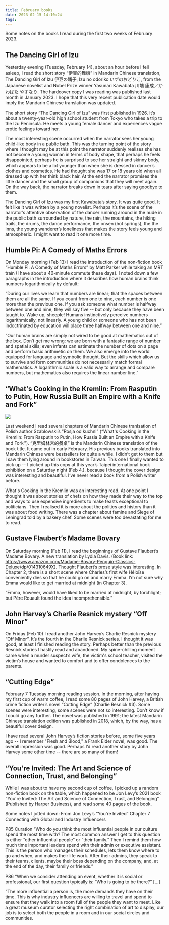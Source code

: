 ```yaml
---
title: February books
date: 2023-02-15 14:10:24
tags:
---
```

Some notes on the books I read during the first two weeks of February 2023.

## The Dancing Girl of Izu
Yesterday evening (Tuesday, February 14), about an hour before I fell asleep, I read the short story “伊豆的舞孃” in Mandarin Chinese translation, The Dancing Girl of Izu 伊豆の踊子, Izu no odoriko いずのおどりこ, from the Japanese novelist and Nobel Prize winner Yasunari Kawabata 川端 康成／かわばた やすなり. The hardcover copy I was reading was published last month in January 2023. I hope that this very recent publication date would imply the Mandarin Chinese translation was updated.

The short story “The Dancing Girl of Izu” was first published in 1926. It’s about a twenty-year-old high school student from Tokyo who takes a trip to the Izu Peninsula. He meets a young female dancer and experiences vague erotic feelings toward her. 

The most interesting scene occurred when the narrator sees her young child-like body in a public bath. This was the turning point of the story where I thought may be at this point the narrator suddenly realises she has not become a young woman in terms of body shape, that perhaps he feels disappointed, perhaps he is surprised to see her straight and skinny body, which appears to be a lot younger than when she is dressed in dancer’s clothes and cosmetics. He had thought she was 17 or 18 years old when all dressed up with her think black hair. At the end the narrator promises the little dancer and the small group of companions that they will meet again. On the way back, the narrator breaks down in tears after saying goodbye to them.

The Dancing Girl of Izu was my first Kawabata’s story. It was quite good. It felt like it was written by a young novelist. Perhaps it’s the scene of the narrator’s attentive observation of the dancer running around in the nude in the public bath surrounded by nature, the rain, the mountains, the hiking trails, the drums, the dance performance, the onsen (hot springs), the the inns, the young wanderer’s loneliness that makes the story feels young and atmospheric. I might want to read it one more time.

## Humble Pi: A Comedy of Maths Errors
On Monday morning (Feb 13) I read the introduction of the non-fiction book “Humble Pi: A Comedy of Maths Errors” by Matt Parker while taking an MRT train (I have about a 40-minute commute these days). I noted down a few paragraphs in the introduction where it describes how human brains think numbers logarithmically by default:

“During our lives we learn that numbers are linear; that the spaces between them are all the same. If you count from one to nine, each number is one more than the previous one. If you ask someone what number is halfway between one and nine, they will say five -- but only because they have been taught to. Wake up, sheeple! Humans instinctively perceive numbers logarithmically, not linearly. A young child or someone who has not been indoctrinated by education will place three halfway between one and nine.” 

“Our human brains are simply not wired to be good at mathematics out of the box. Don’t get me wrong: we are born with a fantastic range of number and spatial skills; even infants can estimate the number of dots on a page and perform basic arithmetic on them. We also emerge into the world equipped for language and symbolic thought. But the skills which allow us to survive and form communities do not necessarily match formal mathematics. A logarithmic scale is a valid way to arrange and compare numbers, but mathematics also requires the linear number line.”

## “What's Cooking in the Kremlin: From Rasputin to Putin, How Russia Built an Empire with a Knife and Fork”

<img src="{% asset_path polish_book_cover.jpeg %}" />

Last weekend I read several chapters of Mandarin Chinese tranlsation of Polish author Szabłowski’s ”Rosja od kuchni” (“What's Cooking in the Kremlin: From Rasputin to Putin, How Russia Built an Empire with a Knife and Fork''). “克里姆林宮的餐桌” is the Mandarin Chinese translation of the book title. It came out in early February. His previous books translated into Mandarin Chinese were bestsellers for quite a while. I didn’t get to them but I saw them lying around in bookstores in Taiwan. This one I finally wanted to pick up -- I picked up this copy at this year’s Taipei international book exhibition on a Saturday night (Feb 4.). because I thought the cover design was interesting and beautiful. I’ve never read a book from a Polish writer before. 

What's Cooking in the Kremlin was an interesting read. At one point I thought it was about stories of chefs on how they made their way to the top and ways to use expensive ingredients to make feasts exceptional to politicians. Then I realised it is more about the politics and history than it was about food writing. There was a chapter about famine and Siege of Leningrad told by a bakery chef. Some scenes were too devastating for me to read. 

## Gustave Flaubert’s Madame Bovary
On Saturday morning (Feb 11), I read the beginnings of Gustave Flaubert’s Madame Bovary. A new translation by Lydia Davis. (Book link: https://www.amazon.com/Madame-Bovary-Penguin-Classics-Deluxe/dp/014310649X). Thought Flaubert’s prose style was interesting. In Chapter 2, there is a short scene where Charles’s first wife Héloïse conveniently dies so that he could go on and marry Emma. I’m not sure why Emma would like to get married at midnight (in Chapter 3). 

“Emma, however, would have liked to be married at midnight, by torchlight; but Père Rouault found the idea incomprehensible.”

## John Harvey’s Charlie Resnick mystery “Off Minor”
On Friday (Feb 10) I read another John Harvey’s Charlie Resnick mystery “Off Minor”. It’s the fourth in the Charlie Resnick series. I thought it was good, at least I finished reading the story. Perhaps better than the previous Resnick stories I hastily read and abandoned. My spine-chilling moment came when a murder suspect’s wife, the victim's school teacher, visited the victim’s house and wanted to comfort and to offer condolences to the parents.

## “Cutting Edge”
February 7 Tuesday morning reading session. In the morning, after having my first cup of warm coffee, I read some 80 pages of John Harvey, a British crime fiction writer’s novel “Cutting Edge” (Charlie Resnick #3). Some scenes were interesting, some scenes were not so interesting. Don’t know if I could go any further. The novel was published in 1991; the latest Mandarin Chinese translation edition was published in 2018, which, by the way, has a beautiful cover design. 

I have read several John Harvey’s fiction stories before, some five years ago -- I remember "Flesh and Blood," a Frank Elder novel, was good. The overall impression was good. Perhaps I’d read another story by John Harvey some other time -- there are so many of them!

## “You're Invited: The Art and Science of Connection, Trust, and Belonging”

While I was about to have my second cup of coffee, I picked up a random non-fiction book on the table, which happened to be Jon Levy’s 2021 book “You're Invited: The Art and Science of Connection, Trust, and Belonging” (Published by Harper Business), and read some 40 pages of the book.

Some notes I jotted down:
From Jon Levy’s “You're Invited”
Chapter 7 Connecting with Global and Industry Influencers

P85
Curation
“Who do you think the most influential people in our culture spend the most time with? The most common answer I get to this question is either “other influential people” or “their family.” Then I remind them how much time important leaders spend with their admin or executive assistant. This is the person who manages their schedules, lets them know where to go and when, and makes their life work. After their admins, they speak to their teams, clients, maybe their boss depending on the company, and, at the end of the day, their family or friends.”

P86
“When we consider attending an event, whether it is social or professional, our first question typically is: “Who is going to be there?” [...]

“The more influential a person is, the more demands they have on their time. This is why industry influencers are willing to travel and spend to ensure that they walk into a room full of the people they want to meet. Like a great museum curator selecting the right combination of art to display, our job is to select both the people in a room and in our social circles and communities. 


